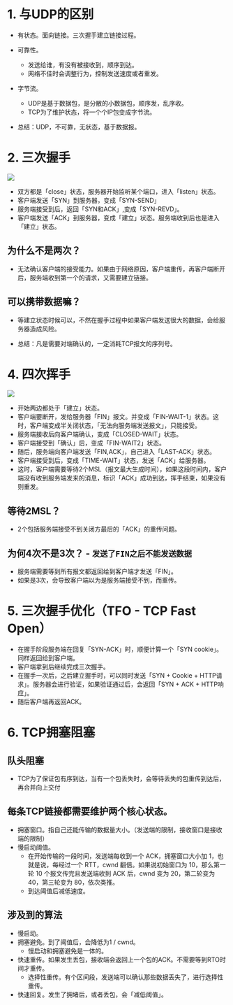 # 1. 与UDP的区别

- 有状态。面向链接。三次握手建立链接过程。
- 可靠性。
  - 发送给谁，有没有被接收到，顺序到达。
  - 网络不佳时会调整行为，控制发送速度或者重发。
- 字节流。
  - UDP是基于数据包，是分散的小数据包，顺序发，乱序收。
  - TCP为了维护状态，将一个个IP包变成字节流。

- 总结：UDP，不可靠，无状态，基于数据报。

# 2. 三次握手
![](https://p1-jj.byteimg.com/tos-cn-i-t2oaga2asx/gold-user-assets/2020/2/23/170723de9b8aa08b~tplv-t2oaga2asx-watermark.awebp)
- 双方都是「close」状态，服务器开始监听某个端口，进入「listen」状态。
- 客户端发送「SYN」到服务器，变成「SYN-SEND」
- 服务端接受到后，返回「SYN和ACK」,变成「SYN-REVD」。
- 客户端发送「ACK」到服务器，变成「建立」状态。服务端收到后也是进入「建立」状态。

## 为什么不是两次？
- 无法确认客户端的接受能力。如果由于网络原因，客户端重传，再客户端断开后，服务端收到第一个的请求，又需要建立链接。

## 可以携带数据嘛？
- 等建立状态时候可以，不然在握手过程中如果客户端发送很大的数据，会给服务器造成风险。

- 总结：凡是需要对端确认的，一定消耗TCP报文的序列号。

# 4. 四次挥手
![](https://p1-jj.byteimg.com/tos-cn-i-t2oaga2asx/gold-user-assets/2020/2/23/170723e5c0e05829~tplv-t2oaga2asx-watermark.awebp)

- 开始两边都处于「建立」状态。
- 客户端要断开，发给服务器「FIN」报文。并变成「FIN-WAIT-1」状态。这时，客户端变成半关闭状态，「无法向服务端发送报文」，只能接受。
- 服务端接收后向客户端确认，变成「CLOSED-WAIT」状态。
- 客户端接受到「确认」后，变成「FIN-WAIT2」状态。
- 随后，服务端向客户端发送「FIN,ACK」，自己进入「LAST-ACK」状态。
- 客户端接受到后，变成「TIME-WAIT」状态，发送「ACK」给服务器。
- 这时，客户端需要等待2个MSL（报文最大生成时间），如果这段时间内，客户端没有收到服务端发来的消息，标识「ACK」成功到达，挥手结束，如果没有则重发。

## 等待2MSL？
- 2个包括服务端接受不到关闭方最后的「ACK」的重传问题。

## 为何4次不是3次？ - `发送了FIN之后不能发送数据`
- 服务端需要等到所有报文都返回给到客户端才发送「FIN」。
- 如果是3次，会导致客户端以为是服务端接受不到，而重传。

# 5. 三次握手优化（TFO - TCP Fast Open）
- 在握手阶段服务端在回复「SYN-ACK」时，顺便计算一个「SYN cookie」。同样返回给到客户端。
- 客户端拿到后继续完成三次握手。
- 在握手一次后，之后建立握手时，可以同时发送「SYN + Cookie + HTTP请求」。服务器会进行验证，如果验证通过后，会返回「SYN + ACK + HTTP响应」。
- 随后客户端再返回ACK。

# 6. TCP拥塞阻塞

## 队头阻塞
- TCP为了保证包有序到达，当有一个包丢失时，会等待丢失的包重传到达后，再合并向上交付

## 每条TCP链接都需要维护两个核心状态。
- 拥塞窗口。指自己还能传输的数据量大小。（发送端的限制，接收窗口是接收端的限制）
- 慢启动阈值。
  - 在开始传输的一段时间，发送端每收到一个 ACK，拥塞窗口大小加 1，也就是说，每经过一个 RTT，cwnd 翻倍。如果说初始窗口为 10，那么第一轮 10 个报文传完且发送端收到 ACK 后，cwnd 变为 20，第二轮变为 40，第三轮变为 80，依次类推。
  - 到达阈值后减低速度。

## 涉及到的算法
- 慢启动。
- 拥塞避免。到了阈值后，会降低为1 / cwnd。
  - 慢启动和拥塞避免是一体的。
- 快速重传。如果发生丢包，接收端会返回上一个包的ACK。不需要等到RTO时间才重传。
  - 选择性重传。有个区间段，发送端可以确认那些数据丢失了，进行选择性重传。
- 快速回复。发生了拥堵后，或者丢包，会「减低阈值」。